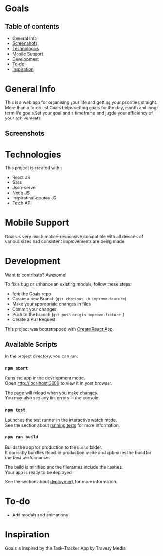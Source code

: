 # Goals

## Table of contents
* [General Info](#general-info)
* [Screenshots](##Screenshots)
* [Technologies](#technologies)
* [Mobile Support](#mobile-support)
* [Development](#development)
* [To-do](#to-do)
* [Inspiration](#inspiration)


# General Info

This is a web app for organising your life and getting your priorities straight. More than a to-do list Goals helps setting goals for the day, month and long-term life goals.Set your goal and a timeframe and jugde your efficiency of your achivements

## Screenshots

# Technologies

This project is created with :
* React JS
* Sass
* Json-server
* Node JS
* Inspiratinal-qoutes JS 
* Fetch API

# Mobile Support

Goals is very much mobile-responsive,compatible with all devices of various sizes nad consistent improvements are being made


# Development

Want to contribute? Awesome!

To fix a bug or enhance an existing module, follow these steps:

* fork the Goals repo
* Create a new Branch (```git checkout -b improve-feature```)
* Make your appropriate changes in files
* Commit your changes
* Push to the branch (```git push origin improve-feature ```)
* Create a Pull Request

This project was bootstrapped with [Create React App](https://github.com/facebook/create-react-app).

## Available Scripts

In the project directory, you can run:

### `npm start`

Runs the app in the development mode.\
Open [http://localhost:3000](http://localhost:3000) to view it in your browser.

The page will reload when you make changes.\
You may also see any lint errors in the console.

### `npm test`

Launches the test runner in the interactive watch mode.\
See the section about [running tests](https://facebook.github.io/create-react-app/docs/running-tests) for more information.

### `npm run build`

Builds the app for production to the `build` folder.\
It correctly bundles React in production mode and optimizes the build for the best performance.

The build is minified and the filenames include the hashes.\
Your app is ready to be deployed!

See the section about [deployment](https://facebook.github.io/create-react-app/docs/deployment) for more information.

# To-do

* Add modals and animations

# Inspiration

Goals is inspired by the Task-Tracker App by Travesy Media